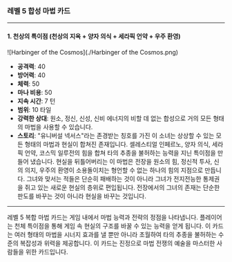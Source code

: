 ### 레벨 5 합성 마법 카드

---

#### 1. 천상의 특이점 (천상의 지옥 + 양자 의식 + 세라픽 언약 + 우주 환영)
 ![Harbinger of the Cosmos](./Harbinger of the Cosmos.png)

- **공격력**: 40
- **방어력**: 40
- **체력**: 50
- **마나 비용**: 50
- **지속 시간**: 7 턴
- **범위**: 10 타일
- **강력한 상대**: 원소, 정신, 신성, 신비 에너지의 비할 데 없는 합성으로 거의 모든 형태의 마법을 사용할 수 있습니다.
- **스토리**: "유니버설 넥서스"라는 존경받는 칭호를 가진 이 소녀는 상상할 수 있는 모든 형태의 마법과 현실이 합쳐진 존재입니다. 셀레스티얼 인페르노, 양자 의식, 세라픽 언약, 코스믹 일루전의 힘을 합쳐 타의 추종을 불허하는 능력을 지닌 특이점을 만들어 냈습니다. 현실을 뒤틀어버리는 이 마법은 전장을 원소의 힘, 정신적 투사, 신의 의지, 우주의 환영이 소용돌이치는 형언할 수 없는 하나의 힘의 지점으로 만듭니다. 그녀와 맞서는 적들은 단순히 패배하는 것이 아니라 그녀가 전지전능한 통제권을 쥐고 있는 새로운 현실의 층위로 편입됩니다. 전장에서의 그녀의 존재는 단순한 판도를 바꾸는 것이 아니라 현실을 바꾸는 것입니다.

---

레벨 5 복합 마법 카드는 게임 내에서 마법 능력과 전략의 정점을 나타냅니다. 플레이어는 천체 특이점을 통해 게임 속 현실의 구조를 바꿀 수 있는 능력을 얻게 됩니다. 이 카드는 여러 형태의 마법을 시너지 효과를 낼 뿐만 아니라 초월하여 타의 추종을 불허하는 수준의 복잡성과 위력을 제공합니다. 이 카드는 진정으로 마법 전쟁의 예술을 마스터한 사람들을 위한 카드입니다.